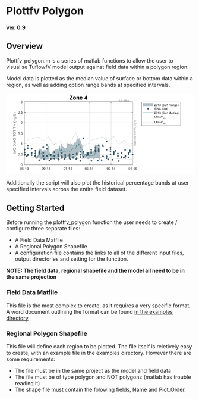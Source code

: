 # Plottfv Polygon
**ver. 0.9**

## Overview

Plottfv_polygon.m is a series of matlab functions to allow the user to visualise TuflowfV model output against field data within a polygon region. 

Model data is plotted as the median value of surface or bottom data within a region, as well as adding option range bands at specified intervals.

![alt text](https://github.com/AquaticEcoDynamics/aed_matlab_modeltools/blob/master/TUFLOWFV/polygon_timeseries_plotting/example_files/Example1.png "Example 1")

Additionally the script will also plot the historical percentage bands at user specified intervals across the entire field dataset.

## Getting Started

Before running the plottfv_polygon function the user needs to create / configure three separate files:

+ A Field Data Matfile
+ A Regional Polygon Shapefile
+ A configuration file contains the links to all of the different input files, output directories and setting for the function.

**NOTE: The field data, regional shapefile and the model all need to be in the same projection**

### Field Data Matfile

This file is the most complex to create, as it requires a very specific format. A word document outlining the format can be found [in the examples directory](https://github.com/AquaticEcoDynamics/aed_matlab_modeltools/blob/master/TUFLOWFV/polygon_timeseries_plotting/example_files/Mat%20File%20data%20structure.docx)

### Regional Polygon Shapefile

This file will define each region to be plotted. The file itself is reletively easy to create, with an example file in the examples directory. However there are some requirements:

+ The file must be in the same project as the model and field data
+ The file must be of type polygon and NOT polygonz (matlab has trouble reading it)
+ The shape file must contain the folowing fields, Name and Plot_Order.


